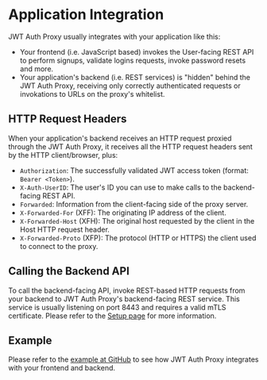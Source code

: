 # Application Integration
JWT Auth Proxy usually integrates with your application like this:

* Your frontend (i.e. JavaScript based) invokes the User-facing REST API to perform signups, validate logins requests, invoke password resets and more.
* Your application's backend (i.e. REST services) is "hidden" behind the JWT Auth Proxy, receiving only correctly authenticated requests or invokations to URLs on the proxy's whitelist.

## HTTP Request Headers
When your application's backend receives an HTTP request proxied through the JWT Auth Proxy, it receives all the HTTP request headers sent by the HTTP client/browser, plus:

* ```Authorization```: The successfully validated JWT access token (format: ```Bearer <Token>```).
* ```X-Auth-UserID```: The user's ID you can use to make calls to the backend-facing REST API.
* ```Forwarded```: Information from the client-facing side of the proxy server.
* ```X-Forwarded-For``` (XFF): The originating IP address of the client.
* ```X-Forwarded-Host``` (XFH): The original host requested by the client in the Host HTTP request header.
* ```X-Forwarded-Proto``` (XFP): The protocol (HTTP or HTTPS) the client used to connect to the proxy.

## Calling the Backend API
To call the backend-facing API, invoke REST-based HTTP requests from your backend to JWT Auth Proxy's backend-facing REST service. This service is usually listening on port 8443 and requires a valid mTLS certificate. Please refer to the [Setup page](setup.md) for more information.

## Example
Please refer to the [example at GitHub](https://github.com/virtualzone/jwt-auth-proxy/tree/master/example) to see how JWT Auth Proxy integrates with your frontend and backend.